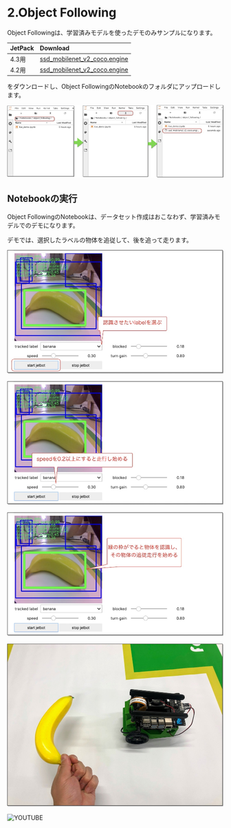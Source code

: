 # 2.Object Following

Object Followingは、学習済みモデルを使ったデモのみサンプルになります。

|JetPack|Download|
|:--|:--|
|4.3用|[ssd_mobilenet_v2_coco.engine](https://drive.google.com/file/d/1KjlDMRD8uhgQmQK-nC2CZGHFTbq4qQQH/view) |
|4.2用|[ssd_mobilenet_v2_coco.engine](https://drive.google.com/file/d/1RnNBHPDphIOWwHCSfeMCWQ7XN3w3tKFD/view) |

をダウンロードし、Object FollowingのNotebookのフォルダにアップロードします。

![](./img/live001.jpg)

## Notebookの実行

Object FollowingのNotebookは、データセット作成はおこなわず、学習済みモデルでのデモになります。

デモでは、選択したラベルの物体を追従して、後を追って走ります。

![](./img/demo002.jpg)

![](./img/demo003.jpg)

![](./img/demo004.jpg)

![](./img/demo005.jpg)

![YOUTUBE](is9IAm916aQ)
